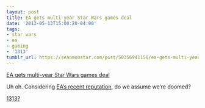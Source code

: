 ```yaml
---
layout: post
title: EA gets multi-year Star Wars games deal
date: '2013-05-13T15:00:20-04:00'
tags:
- star wars
- ea
- gaming
- '1313'
tumblr_url: https://seanmonstar.com/post/50356941156/ea-gets-multi-year-star-wars-games-deal
---
```

[EA gets multi-year Star Wars games deal](http://news.ea.com/press-release/company-news/walt-disney-company-and-ea-announce-multi-year-star-wars-games-agreement)  

Uh oh. Considering [EA’s recent reputation](http://nerdreactor.com/2013/04/16/ea-youre-breaking-my-heart/), do we assume we’re doomed?

[1313?](http://seanmonstar.com/blog/disney-closes-lucasarts-cancels-star-wars-1313/)

